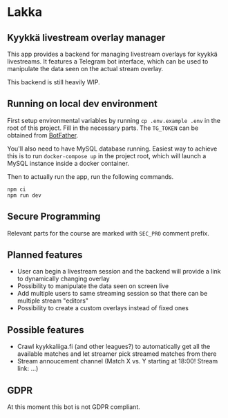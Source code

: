 # Lakka

## Kyykkä livestream overlay manager

This app provides a backend for managing livestream overlays for kyykkä livestreams. It features a Telegram bot interface, which can be used to manipulate the data seen on the actual stream overlay.

This backend is still heavily WIP.

## Running on local dev environment

First setup environmental variables by running `cp .env.example .env` in the root of this project. Fill in the necessary parts. The `TG_TOKEN` can be obtained from [BotFather](https://core.telegram.org/bots#3-how-do-i-create-a-bot).

You'll also need to have MySQL database running. Easiest way to achieve this is to run `docker-compose up` in the project root, which will launch a MySQL instance inside a docker container.

Then to actually run the app, run the following commands.

```
npm ci
npm run dev
```

## Secure Programming

Relevant parts for the course are marked with `SEC_PRO` comment prefix.

## Planned features

- User can begin a livestream session and the backend will provide a link to dynamically changing overlay
- Possibility to manipulate the data seen on screen live
- Add multiple users to same streaming session so that there can be multiple stream "editors"
- Possibility to create a custom overlays instead of fixed ones

## Possible features

- Crawl kyykkaliiga.fi (and other leagues?) to automatically get all the available matches and let streamer pick streamed matches from there
- Stream annoucement channel (Match X vs. Y starting at 18:00! Stream link: ...)

## GDPR

At this moment this bot is not GDPR compliant.
